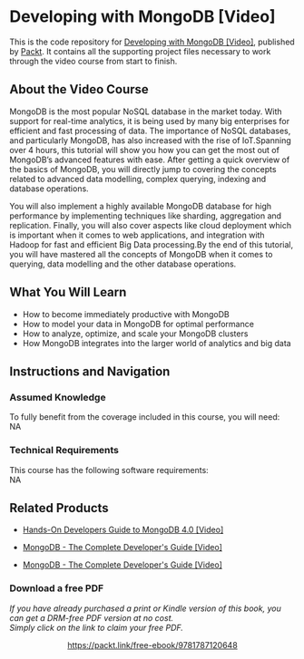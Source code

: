 # Developing with MongoDB [Video]
This is the code repository for [Developing with MongoDB [Video]](https://www.packtpub.com/big-data-and-business-intelligence/developing-mongodb-video?utm_source=github&utm_medium=repository&utm_campaign=9781787120648), published by [Packt](https://www.packtpub.com/?utm_source=github). It contains all the supporting project files necessary to work through the video course from start to finish.
## About the Video Course
MongoDB is the most popular NoSQL database in the market today. With support for real-time analytics, it is being used by many big enterprises for efficient and fast processing of data. The importance of NoSQL databases, and particularly MongoDB, has also increased with the rise of IoT.Spanning over 4 hours, this tutorial will show you how you can get the most out of MongoDB’s advanced features with ease. After getting a quick overview of the basics of MongoDB, you will directly jump to covering the concepts related to advanced data modelling, complex querying, indexing and database operations.

You will also implement a highly available MongoDB database for high performance by implementing techniques like sharding, aggregation and replication. Finally, you will also cover aspects like cloud deployment which is important when it comes to web applications, and integration with Hadoop for fast and efficient Big Data processing.By the end of this tutorial, you will have mastered all the concepts of MongoDB when it comes to querying, data modelling and the other database operations.

<H2>What You Will Learn</H2>
<DIV class=book-info-will-learn-text>
<UL>
<LI>How to become immediately productive with MongoDB 
<LI>How to model your data in MongoDB for optimal performance 
<LI>How to analyze, optimize, and scale your MongoDB clusters 
<LI>How MongoDB integrates into the larger world of analytics and big data </LI></UL></DIV>

## Instructions and Navigation
### Assumed Knowledge
To fully benefit from the coverage included in this course, you will need:<br/>
NA
### Technical Requirements
This course has the following software requirements:<br/>
NA

## Related Products
* [Hands-On Developers Guide to MongoDB 4.0 [Video]]()

* [MongoDB - The Complete Developer's Guide [Video]]()

* [MongoDB - The Complete Developer's Guide [Video]]()

### Download a free PDF

 <i>If you have already purchased a print or Kindle version of this book, you can get a DRM-free PDF version at no cost.<br>Simply click on the link to claim your free PDF.</i>
<p align="center"> <a href="https://packt.link/free-ebook/9781787120648">https://packt.link/free-ebook/9781787120648 </a> </p>